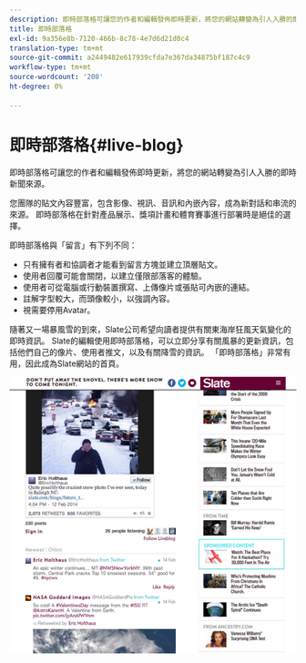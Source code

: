 ```yaml
---
description: 即時部落格可讓您的作者和編輯發佈即時更新，將您的網站轉變為引人入勝的即時新聞來源。
title: 即時部落格
exl-id: 9a356e8b-7120-466b-8c78-4e7d6d21d0c4
translation-type: tm+mt
source-git-commit: a2449482e617939cfda7e367da34875bf187c4c9
workflow-type: tm+mt
source-wordcount: '208'
ht-degree: 0%

---
```


# 即時部落格{#live-blog}

即時部落格可讓您的作者和編輯發佈即時更新，將您的網站轉變為引人入勝的即時新聞來源。

您團隊的貼文內容豐富，包含影像、視訊、音訊和內嵌內容，成為新對話和串流的來源。 即時部落格在針對產品展示、獎項計畫和體育賽事進行部署時是絕佳的選擇。

即時部落格與「留言」有下列不同：

* 只有擁有者和協調者才能看到留言方塊並建立頂層貼文。
* 使用者回覆可能會關閉，以建立僅限部落客的體驗。
* 使用者可從電腦或行動裝置撰寫、上傳像片或張貼可內嵌的連結。
* 註解字型較大，而頭像較小，以強調內容。
* 視需要停用Avatar。

隨著又一場暴風雪的到來，Slate公司希望向讀者提供有關東海岸狂風天氣變化的即時資訊。 Slate的編輯使用即時部落格，可以立即分享有關風暴的更新資訊，包括他們自己的像片、使用者推文，以及有關降雪的資訊。 「即時部落格」非常有用，因此成為Slate網站的首頁。

![](assets/LiveBlogSlate_example.png)
